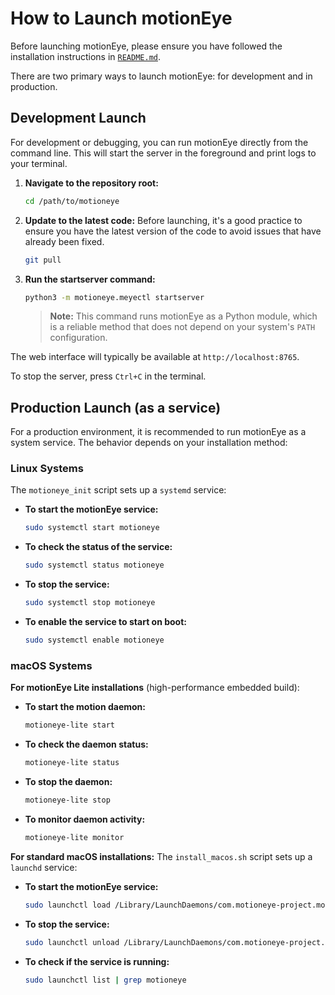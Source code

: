 # How to Launch motionEye

Before launching motionEye, please ensure you have followed the installation instructions in [`README.md`](./README.md).

There are two primary ways to launch motionEye: for development and in production.

## Development Launch

For development or debugging, you can run motionEye directly from the command line. This will start the server in the foreground and print logs to your terminal.

1.  **Navigate to the repository root:**
    ```sh
    cd /path/to/motioneye
    ```

2.  **Update to the latest code:** Before launching, it's a good practice to ensure you have the latest version of the code to avoid issues that have already been fixed.
    ```sh
    git pull
    ```

3.  **Run the startserver command:**
    ```sh
    python3 -m motioneye.meyectl startserver
    ```
    > **Note:** This command runs motionEye as a Python module, which is a reliable method that does not depend on your system's `PATH` configuration.

The web interface will typically be available at `http://localhost:8765`.

To stop the server, press `Ctrl+C` in the terminal.

## Production Launch (as a service)

For a production environment, it is recommended to run motionEye as a system service. The behavior depends on your installation method:

### Linux Systems
The `motioneye_init` script sets up a `systemd` service:

*   **To start the motionEye service:**
    ```sh
    sudo systemctl start motioneye
    ```

*   **To check the status of the service:**
    ```sh
    sudo systemctl status motioneye
    ```

*   **To stop the service:**
    ```sh
    sudo systemctl stop motioneye
    ```

*   **To enable the service to start on boot:**
    ```sh
    sudo systemctl enable motioneye
    ```

### macOS Systems

**For motionEye Lite installations** (high-performance embedded build):
*   **To start the motion daemon:**
    ```sh
    motioneye-lite start
    ```

*   **To check the daemon status:**
    ```sh
    motioneye-lite status
    ```

*   **To stop the daemon:**
    ```sh
    motioneye-lite stop
    ```

*   **To monitor daemon activity:**
    ```sh
    motioneye-lite monitor
    ```

**For standard macOS installations:**
The `install_macos.sh` script sets up a `launchd` service:

*   **To start the motionEye service:**
    ```sh
    sudo launchctl load /Library/LaunchDaemons/com.motioneye-project.motioneye.plist
    ```

*   **To stop the service:**
    ```sh
    sudo launchctl unload /Library/LaunchDaemons/com.motioneye-project.motioneye.plist
    ```

*   **To check if the service is running:**
    ```sh
    sudo launchctl list | grep motioneye
    ```
